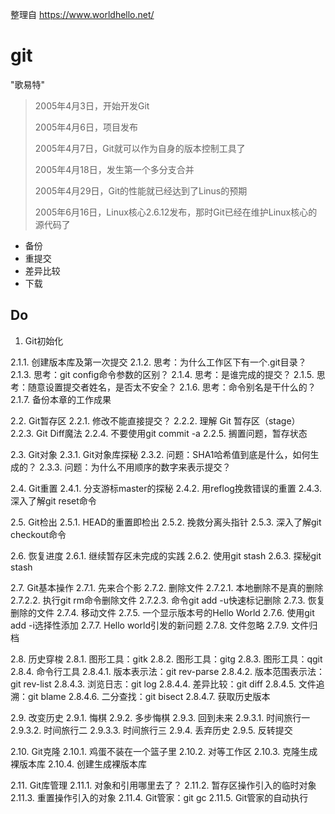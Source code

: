 整理自 https://www.worldhello.net/

# git 

"歌易特"

> 2005年4月3日，开始开发Git
>
> 2005年4月6日，项目发布
>
> 2005年4月7日，Git就可以作为自身的版本控制工具了
>
> 2005年4月18日，发生第一个多分支合并
>
> 2005年4月29日，Git的性能就已经达到了Linus的预期
>
> 2005年6月16日，Linux核心2.6.12发布，那时Git已经在维护Linux核心的源代码了

- 备份
- 重提交
- 差异比较
- 下载


## Do


1. Git初始化

2.1.1. 创建版本库及第一次提交
2.1.2. 思考：为什么工作区下有一个.git目录？
2.1.3. 思考：git config命令参数的区别？
2.1.4. 思考：是谁完成的提交？
2.1.5. 思考：随意设置提交者姓名，是否太不安全？
2.1.6. 思考：命令别名是干什么的？
2.1.7. 备份本章的工作成果



2.2. Git暂存区
2.2.1. 修改不能直接提交？
2.2.2. 理解 Git 暂存区（stage）
2.2.3. Git Diff魔法
2.2.4. 不要使用git commit -a
2.2.5. 搁置问题，暂存状态



2.3. Git对象
2.3.1. Git对象库探秘
2.3.2. 问题：SHA1哈希值到底是什么，如何生成的？
2.3.3. 问题：为什么不用顺序的数字来表示提交？



2.4. Git重置
2.4.1. 分支游标master的探秘
2.4.2. 用reflog挽救错误的重置
2.4.3. 深入了解git reset命令



2.5. Git检出
2.5.1. HEAD的重置即检出
2.5.2. 挽救分离头指针
2.5.3. 深入了解git checkout命令



2.6. 恢复进度
2.6.1. 继续暂存区未完成的实践
2.6.2. 使用git stash
2.6.3. 探秘git stash



2.7. Git基本操作
2.7.1. 先来合个影
2.7.2. 删除文件
2.7.2.1. 本地删除不是真的删除
2.7.2.2. 执行git rm命令删除文件
2.7.2.3. 命令git add -u快速标记删除
2.7.3. 恢复删除的文件
2.7.4. 移动文件
2.7.5. 一个显示版本号的Hello World
2.7.6. 使用git add -i选择性添加
2.7.7. Hello world引发的新问题
2.7.8. 文件忽略
2.7.9. 文件归档



2.8. 历史穿梭
2.8.1. 图形工具：gitk
2.8.2. 图形工具：gitg
2.8.3. 图形工具：qgit
2.8.4. 命令行工具
2.8.4.1. 版本表示法：git rev-parse
2.8.4.2. 版本范围表示法：git rev-list
2.8.4.3. 浏览日志：git log
2.8.4.4. 差异比较：git diff
2.8.4.5. 文件追溯：git blame
2.8.4.6. 二分查找：git bisect
2.8.4.7. 获取历史版本



2.9. 改变历史
2.9.1. 悔棋
2.9.2. 多步悔棋
2.9.3. 回到未来
2.9.3.1. 时间旅行一
2.9.3.2. 时间旅行二
2.9.3.3. 时间旅行三
2.9.4. 丢弃历史
2.9.5. 反转提交



2.10. Git克隆
2.10.1. 鸡蛋不装在一个篮子里
2.10.2. 对等工作区
2.10.3. 克隆生成裸版本库
2.10.4. 创建生成裸版本库



2.11. Git库管理
2.11.1. 对象和引用哪里去了？
2.11.2. 暂存区操作引入的临时对象
2.11.3. 重置操作引入的对象
2.11.4. Git管家：git gc
2.11.5. Git管家的自动执行


